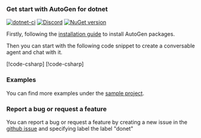 ### Get start with AutoGen for dotnet
[![dotnet-ci](https://github.com/microsoft/autogen/actions/workflows/dotnet-build.yml/badge.svg)](https://github.com/microsoft/autogen/actions/workflows/dotnet-build.yml)
[![Discord](https://img.shields.io/discord/1153072414184452236?logo=discord&style=flat)](https://discord.gg/pAbnFJrkgZ)
[![NuGet version](https://badge.fury.io/nu/AutoGen.Core.svg)](https://badge.fury.io/nu/AutoGen.Core)

Firstly, following the [installation guide](Installation.md) to install AutoGen packages.

Then you can start with the following code snippet to create a conversable agent and chat with it.

[!code-csharp[](../../sample/AutoGen.BasicSamples/CodeSnippet/GetStartCodeSnippet.cs?name=snippet_GetStartCodeSnippet)]
[!code-csharp[](../../sample/AutoGen.BasicSamples/CodeSnippet/GetStartCodeSnippet.cs?name=code_snippet_1)]

### Examples
You can find more examples under the [sample project](https://github.com/microsoft/autogen/tree/dotnet/dotnet/sample/AutoGen.BasicSamples).

### Report a bug or request a feature
You can report a bug or request a feature by creating a new issue in the [github issue](https://github.com/microsoft/autogen/issues) and specifying label the label "donet" 
